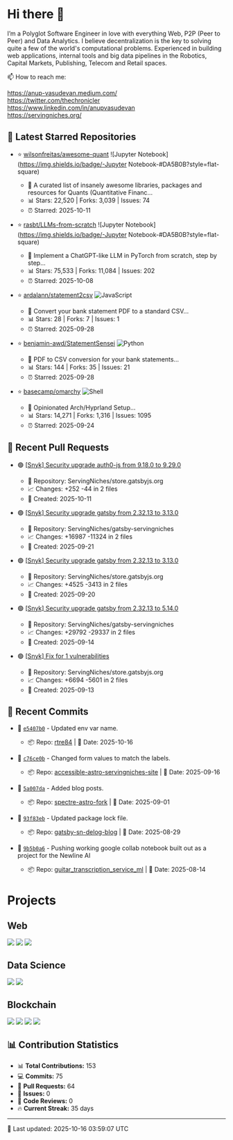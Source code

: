 # Hi there 👋

I’m a Polyglot Software Engineer in love with everything Web, P2P (Peer to Peer) and Data Analytics. I believe decentralization is the key to solving quite a few of the world's computational problems. Experienced in building web applications, internal tools and big data pipelines in the Robotics, Capital Markets, Publishing, Telecom and Retail spaces. 

<!--
**rtre84/rtre84** is a ✨ _special_ ✨ repository because its `README.md` (this file) appears on your GitHub profile.

Here are some ideas to get you started:

- 🔭 I’m currently working on ...
- 🌱 I’m currently learning ...
- 👯 I’m looking to collaborate on ...
- 🤔 I’m looking for help with ...
- 💬 Ask me about ...
-->

📫 How to reach me:  
  
https://anup-vasudevan.medium.com/  
https://twitter.com/thechronicler  
https://www.linkedin.com/in/anupvasudevan  
https://servingniches.org/  

## 🌟 Latest Starred Repositories

<!-- STARS:START -->
- ⭐ [wilsonfreitas/awesome-quant](https://github.com/wilsonfreitas/awesome-quant) ![Jupyter Notebook](https://img.shields.io/badge/-Jupyter Notebook-#DA5B0B?style=flat-square)
  - 📝 A curated list of insanely awesome libraries, packages and resources for Quants (Quantitative Financ...
  - 📊 Stars: 22,520 | Forks: 3,039 | Issues: 74
  - ⏰ Starred: 2025-10-11

- ⭐ [rasbt/LLMs-from-scratch](https://github.com/rasbt/LLMs-from-scratch) ![Jupyter Notebook](https://img.shields.io/badge/-Jupyter Notebook-#DA5B0B?style=flat-square)
  - 📝 Implement a ChatGPT-like LLM in PyTorch from scratch, step by step...
  - 📊 Stars: 75,533 | Forks: 11,084 | Issues: 202
  - ⏰ Starred: 2025-10-08

- ⭐ [ardalann/statement2csv](https://github.com/ardalann/statement2csv) ![JavaScript](https://img.shields.io/badge/-JavaScript-#f1e05a?style=flat-square)
  - 📝 Convert your bank statement PDF to a standard CSV...
  - 📊 Stars: 28 | Forks: 7 | Issues: 1
  - ⏰ Starred: 2025-09-28

- ⭐ [benjamin-awd/StatementSensei](https://github.com/benjamin-awd/StatementSensei) ![Python](https://img.shields.io/badge/-Python-#3572A5?style=flat-square)
  - 📝 PDF to CSV conversion for your bank statements...
  - 📊 Stars: 144 | Forks: 35 | Issues: 21
  - ⏰ Starred: 2025-09-28

- ⭐ [basecamp/omarchy](https://github.com/basecamp/omarchy) ![Shell](https://img.shields.io/badge/-Shell-#89e051?style=flat-square)
  - 📝 Opinionated Arch/Hyprland Setup...
  - 📊 Stars: 14,271 | Forks: 1,316 | Issues: 1095
  - ⏰ Starred: 2025-09-24
<!-- STARS:END -->

## 🔀 Recent Pull Requests

<!-- PRS:START -->
- 🟢 [[Snyk] Security upgrade auth0-js from 9.18.0 to 9.29.0](https://github.com/ServingNiches/store.gatsbyjs.org/pull/87)
  - 📁 Repository: ServingNiches/store.gatsbyjs.org
  - 📈 Changes: +252 -44 in 2 files
  - 📅 Created: 2025-10-11

- 🟢 [[Snyk] Security upgrade gatsby from 2.32.13 to 3.13.0](https://github.com/ServingNiches/gatsby-servingniches/pull/129)
  - 📁 Repository: ServingNiches/gatsby-servingniches
  - 📈 Changes: +16987 -11324 in 2 files
  - 📅 Created: 2025-09-21

- 🟢 [[Snyk] Security upgrade gatsby from 2.32.13 to 3.13.0](https://github.com/ServingNiches/store.gatsbyjs.org/pull/86)
  - 📁 Repository: ServingNiches/store.gatsbyjs.org
  - 📈 Changes: +4525 -3413 in 2 files
  - 📅 Created: 2025-09-20

- 🟢 [[Snyk] Security upgrade gatsby from 2.32.13 to 5.14.0](https://github.com/ServingNiches/gatsby-servingniches/pull/128)
  - 📁 Repository: ServingNiches/gatsby-servingniches
  - 📈 Changes: +29792 -29337 in 2 files
  - 📅 Created: 2025-09-14

- 🟢 [[Snyk] Fix for 1 vulnerabilities](https://github.com/ServingNiches/store.gatsbyjs.org/pull/85)
  - 📁 Repository: ServingNiches/store.gatsbyjs.org
  - 📈 Changes: +6694 -5601 in 2 files
  - 📅 Created: 2025-09-13
<!-- PRS:END -->

## 📝 Recent Commits

<!-- COMMITS:START -->
- 💾 [`e5407b0`](https://github.com/rtre84/rtre84/commit/e5407b0f306beff709ba35f190219d4f3e5edcbd) - Updated env var name.
  - 📦 Repo: [rtre84](https://github.com/rtre84/rtre84) | 📅 Date: 2025-10-16

- 💾 [`c76ce0b`](https://github.com/rtre84/accessible-astro-servingniches-site/commit/c76ce0b8201f8ec1605c6b1e64c97b43f1163038) - Changed form values to match the labels.
  - 📦 Repo: [accessible-astro-servingniches-site](https://github.com/rtre84/accessible-astro-servingniches-site) | 📅 Date: 2025-09-16

- 💾 [`5a007da`](https://github.com/rtre84/spectre-astro-fork/commit/5a007da78366a16b02db4ccd670f68f25dff3c25) - Added blog posts.
  - 📦 Repo: [spectre-astro-fork](https://github.com/rtre84/spectre-astro-fork) | 📅 Date: 2025-09-01

- 💾 [`93f83eb`](https://github.com/rtre84/gatsby-sn-delog-blog/commit/93f83eb9e99b53fdaefd642dd2cc2eb06f2e3dd8) - Updated package lock file.
  - 📦 Repo: [gatsby-sn-delog-blog](https://github.com/rtre84/gatsby-sn-delog-blog) | 📅 Date: 2025-08-29

- 💾 [`9b5b0a6`](https://github.com/rtre84/guitar_transcription_service_ml/commit/9b5b0a6593a4381e177ab290da78d6a535686808) - Pushing working google collab notebook built out as a project for the Newline AI
  - 📦 Repo: [guitar_transcription_service_ml](https://github.com/rtre84/guitar_transcription_service_ml) | 📅 Date: 2025-08-14
<!-- COMMITS:END -->

# Projects

## Web
[![](https://github-readme-stats.vercel.app/api/pin/?username=servingniches&repo=gatsby-servingniches&hide_border=true&theme=dark)](https://github.com/servingniches/gatsby-servingniches)
[![](https://github-readme-stats.vercel.app/api/pin/?username=rtre84&repo=store.gatsbyjs.org&hide_border=true&theme=dark)](https://github.com/rtre84/store.gatsbyjs.org)
[![](https://github-readme-stats.vercel.app/api/pin/?username=rtre84&repo=netlify-stackbit-multi-site-example&hide_border=true&theme=dark)](https://github.com/rtre84/netlify-stackbit-multi-site-example)

## Data Science
[![](https://github-readme-stats.vercel.app/api/pin/?username=rtre84&repo=Spark-Twitter-Sentiment&hide_border=true&theme=dark)](https://github.com/rtre84/Spark-Twitter-Sentiment)
[![](https://github-readme-stats.vercel.app/api/pin/?username=rtre84&repo=guitar_transcription_service_ml&hide_border=true&theme=dark)](https://github.com/rtre84/guitar_transcription_service_ml)

## Blockchain
[![](https://github-readme-stats.vercel.app/api/pin/?username=rtre84&repo=reef-lambda-payments&hide_border=true&theme=dark)](https://github.com/rtre84/reef-lambda-payments)
[![](https://github-readme-stats.vercel.app/api/pin/?username=cbonoz&repo=vocalcoin&hide_border=true&theme=dark)](https://github.com/cbonoz/vocalcoin)
[![](https://github-readme-stats.vercel.app/api/pin/?username=rtre84&repo=crypto-soccer&hide_border=true&theme=dark)](https://github.com/rtre84/crypto-soccer)
[![](https://github-readme-stats.vercel.app/api/pin/?username=rtre84&repo=angular4-truffle-crypto-dapp&hide_border=true&theme=dark)](https://github.com/rtre84/angular4-truffle-crypto-dapp)


## 📊 Contribution Statistics

<!-- STATS:START -->
- 📊 **Total Contributions:** 153
- 💻 **Commits:** 75
- 🔀 **Pull Requests:** 64
- 🐛 **Issues:** 0
- 👀 **Code Reviews:** 0
- 🔥 **Current Streak:** 35 days
<!-- STATS:END -->

---

<!-- UPDATED:START -->
🔄 Last updated: 2025-10-16 03:59:07 UTC
<!-- UPDATED:END -->